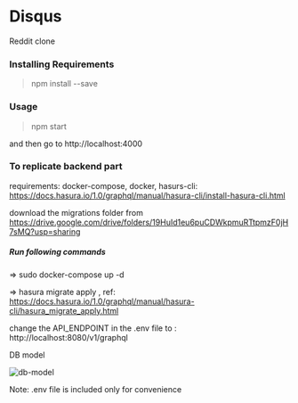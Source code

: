 # Disqus
Reddit clone

### Installing Requirements
> npm install --save

### Usage 
> npm start 

and then go to http://localhost:4000

### To replicate backend part
requirements: docker-compose, docker, hasurs-cli: https://docs.hasura.io/1.0/graphql/manual/hasura-cli/install-hasura-cli.html

download the migrations folder from https://drive.google.com/drive/folders/19HuId1eu6puCDWkpmuRTtpmzF0jH7sMQ?usp=sharing

##### Run following commands
=> sudo docker-compose up -d

=> hasura migrate apply , ref: https://docs.hasura.io/1.0/graphql/manual/hasura-cli/hasura_migrate_apply.html

change the API_ENDPOINT in the .env file to : http://localhost:8080/v1/graphql

DB model

<img src="https://i.ibb.co/cwgmG1z/votercircle.png" alt="db-model" border="0"></a>


Note: .env file is included only for convenience




